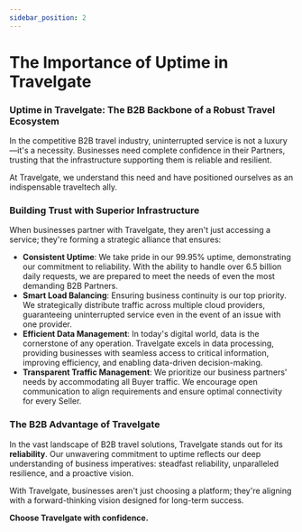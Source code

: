 ```yaml
---
sidebar_position: 2
---
```


# The Importance of Uptime in Travelgate

### Uptime in Travelgate: The B2B Backbone of a Robust Travel Ecosystem

In the competitive B2B travel industry, uninterrupted service is not a luxury—it's a necessity. Businesses need complete confidence in their Partners, trusting that the infrastructure supporting them is reliable and resilient.

At Travelgate, we understand this need and have positioned ourselves as an indispensable traveltech ally.

### Building Trust with Superior Infrastructure

When businesses partner with Travelgate, they aren't just accessing a service; they're forming a strategic alliance that ensures:

- **Consistent Uptime**: We take pride in our 99.95% uptime, demonstrating our commitment to reliability. With the ability to handle over 6.5 billion daily requests, we are prepared to meet the needs of even the most demanding B2B Partners.
- **Smart Load Balancing**: Ensuring business continuity is our top priority. We strategically distribute traffic across multiple cloud providers, guaranteeing uninterrupted service even in the event of an issue with one provider.
- **Efficient Data Management**: In today's digital world, data is the cornerstone of any operation. Travelgate excels in data processing, providing businesses with seamless access to critical information, improving efficiency, and enabling data-driven decision-making.
- **Transparent Traffic Management**: We prioritize our business partners' needs by accommodating all Buyer traffic. We encourage open communication to align requirements and ensure optimal connectivity for every Seller.

### The B2B Advantage of Travelgate

In the vast landscape of B2B travel solutions, Travelgate stands out for its **reliability**. Our unwavering commitment to uptime reflects our deep understanding of business imperatives: steadfast reliability, unparalleled resilience, and a proactive vision.

With Travelgate, businesses aren't just choosing a platform; they're aligning with a forward-thinking vision designed for long-term success.

**Choose Travelgate with confidence.**

